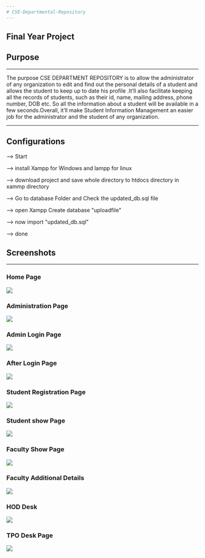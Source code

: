 ```yaml
---
# CSE-Departmental-Repository
---
```

Final Year Project 
---
## Purpose
-----------------------------------------------------------------------------------------------------------------------------------------------------------
The purpose CSE DEPARTMENT REPOSITORY is to allow the administrator of any organization to edit and find out the personal details of a student and allows the student to keep up to date his profile .It’ll also facilitate keeping all the records of students, such as their id, name, mailing address, phone number, DOB etc. So all the information about a student will be available in a few seconds.Overall, it’ll make Student Information Management an easier job for the administrator and the student of any organization.

---
## Configurations 

--> Start

--> install Xampp for Windows and lampp for linux

--> download project and save whole directory to htdocs directory in xammp directory

--> Go to database Folder and Check the updated_db.sql file

--> open Xampp Create database "uploadfile"

--> now import "updated_db.sql"

--> done

## Screenshots
---
### Home Page
<img src="ScreenShots/home.png">

### Administration Page
<img src="ScreenShots/admin.png">

### Admin Login Page
<img src="ScreenShots/adminlo.png">

### After Login Page
<img src="ScreenShots/afterlogin.png">

### Student Registration Page
<img src="ScreenShots/studentreg.png">

### Student show Page
<img src="ScreenShots/studentshow.png">

### Faculty Show Page
<img src="ScreenShots/facshow.png">

### Faculty Additional Details
<img src="ScreenShots/addi.png">

### HOD Desk
<img src="ScreenShots/hod.png">

### TPO Desk Page
<img src="ScreenShots/tpo.png">
